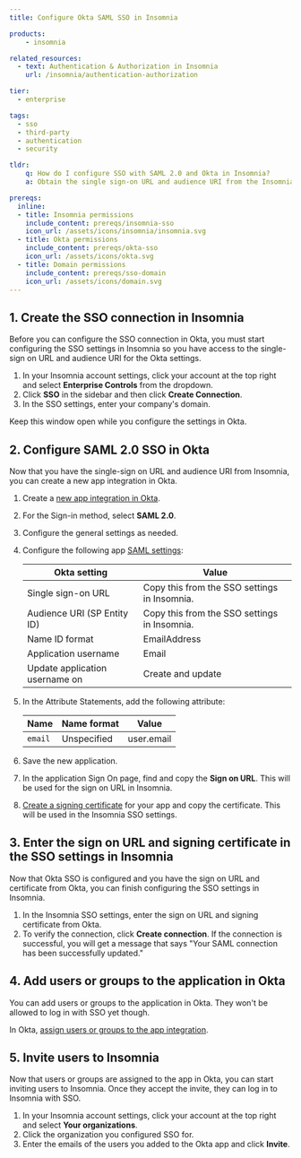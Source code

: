 ```yaml
---
title: Configure Okta SAML SSO in Insomnia

products:
    - insomnia

related_resources:
  - text: Authentication & Authorization in Insomnia
    url: /insomnia/authentication-authorization

tier:
  - enterprise

tags:
  - sso
  - third-party
  - authentication
  - security

tldr:
    q: How do I configure SSO with SAML 2.0 and Okta in Insomnia?
    a: Obtain the single sign-on URL and audience URI from the Insomnia SSO settings and add them to an application integration in Okta. Copy the sign on URL and signing certificate from Okta and enter those in the Insomnia SSO settings. Finally, add users or groups to the Okta app integration and invite those same users to the Insomnia app.

prereqs:
  inline:
  - title: Insomnia permissions
    include_content: prereqs/insomnia-sso
    icon_url: /assets/icons/insomnia/insomnia.svg
  - title: Okta permissions
    include_content: prereqs/okta-sso
    icon_url: /assets/icons/okta.svg
  - title: Domain permissions
    include_content: prereqs/sso-domain
    icon_url: /assets/icons/domain.svg
---
```


## 1. Create the SSO connection in Insomnia

Before you can configure the SSO connection in Okta, you must start configuring the SSO settings in Insomnia so you have access to the single-sign on URL and audience URI for the Okta settings.

1. In your Insomnia account settings, click your account at the top right and select **Enterprise Controls** from the dropdown.
1. Click **SSO** in the sidebar and then click **Create Connection**.
1. In the SSO settings, enter your company's domain.

Keep this window open while you configure the settings in Okta.

## 2. Configure SAML 2.0 SSO in Okta

Now that you have the single-sign on URL and audience URI from Insomnia, you can create a new app integration in Okta. 

1. Create a [new app integration in Okta](https://help.okta.com/en-us/content/topics/apps/apps_app_integration_wizard_saml.htm).
1. For the Sign-in method, select **SAML 2.0**.
1. Configure the general settings as needed.
1. Configure the following app [SAML settings](https://help.okta.com/en-us/content/topics/apps/aiw-saml-reference.htm):
   
   | Okta setting | Value |
   |--------------|-------|
   | Single sign-on URL | Copy this from the SSO settings in Insomnia. |
   | Audience URI (SP Entity ID) | Copy this from the SSO settings in Insomnia. |
   | Name ID format | EmailAddress |
   | Application username | Email |
   | Update application username on | Create and update | 
1. In the Attribute Statements, add the following attribute:
   
   | Name | Name format | Value |
   |------|-------------|-------|
   | `email` | Unspecified | user.email |
1. Save the new application.
1. In the application Sign On page, find and copy the **Sign on URL**. This will be used for the sign on URL in Insomnia.
1. [Create a signing certificate](https://help.okta.com/en-us/content/topics/apps/manage-signing-certificates.htm) for your app and copy the certificate. This will be used in the Insomnia SSO settings.

## 3. Enter the sign on URL and signing certificate in the SSO settings in Insomnia

Now that Okta SSO is configured and you have the sign on URL and certificate from Okta, you can finish configuring the SSO settings in Insomnia.

1. In the Insomnia SSO settings, enter the sign on URL and signing certificate from Okta.
1. To verify the connection, click **Create connection**. If the connection is successful, you will get a message that says "Your SAML connection has been successfully updated."

## 4. Add users or groups to the application in Okta

You can add users or groups to the application in Okta. They won't be allowed to log in with SSO yet though.

In Okta, [assign users or groups to the app integration](https://help.okta.com/en-us/content/topics/apps/apps-manage-assignments.htm). 

## 5. Invite users to Insomnia

Now that users or groups are assigned to the app in Okta, you can start inviting users to Insomnia. Once they accept the invite, they can log in to Insomnia with SSO.

1. In your Insomnia account settings, click your account at the top right and select **Your organizations**. 
1. Click the organization you configured SSO for.
1. Enter the emails of the users you added to the Okta app and click **Invite**.

